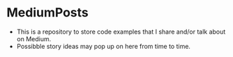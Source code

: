 # MediumPosts

* This is a repository to store code examples that I share and/or talk about on Medium.
* Possibble story ideas may pop up on here from time to time.


